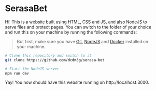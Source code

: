 # SerasaBet

Hi! This is a website built using HTML, CSS and JS, and also NodeJS to serve files and protect pages. You can switch to the folder of your choice and run this on your machine by running the following commands:

> But first, make sure you have [Git](https://git-scm.com/downloads), [NodeJS](https://nodejs.org/en/download/package-manager) and [Docker](https://docs.docker.com/get-started/get-docker) installed on your machine.

```sh
# Clone this repository and switch to it
git clone https://github.com/dcdm3g/serasa-bet

# Start the NodeJS server
npm run dev
```

Yay! You now should have this website running on http://localhost:3000.

